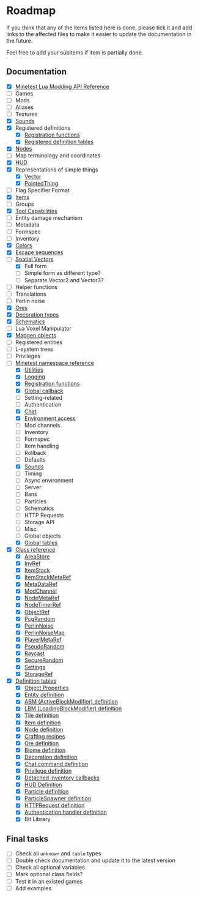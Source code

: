 # Roadmap

If you think that any of the items listed here is done, please tick it and add
links to the affected files to make it easier to update the documentation in the
future.

Feel free to add your subitems if item is partially done.

## Documentation

- [x] [Minetest Lua Modding API Reference](api/minetest/minetest.lua)
- [ ] Games
- [ ] Mods
- [ ] Aliases
- [ ] Textures
- [x] [Sounds](api/sounds.lua)
- [x] Registered definitions
  - [x] [Registration functions](api/minetest/register.lua)
  - [x] [Registered definition tables](api/minetest/registered.lua)
- [x] [Nodes](api/node.lua)
- [ ] Map terminology and coordinates
- [x] [HUD](api/hud.lua)
- [x] Representations of simple things
  - [x] [Vector](api/vector.lua)
  - [x] [PointedThing](api/pointed.lua)
- [ ] Flag Specifier Format
- [x] [Items](api/item.lua)
- [ ] Groups
- [x] [Tool Capabilities](api/tool_caps.lua)
- [ ] Entity damage mechanism
- [ ] Metadata
- [ ] Formspec
- [ ] Inventory
- [x] [Colors](api/color.lua)
- [x] [Escape sequences](api/escape.lua)
- [ ] [Spatial Vectors](api/vector.lua)
  - [x] Full form
  - [ ] Simple form as different type?
  - [ ] Separate Vector2 and Vector3?
- [ ] Helper functions
- [ ] Translations
- [ ] Perlin noise
- [x] [Ores](api/definitions/ore.lua)
- [x] [Decoration types](api/definitions/decor.lua)
- [x] [Schematics](api/definitions/schematic.lua)
- [ ] Lua Voxel Manipulator
- [x] [Mapgen objects](api/definitions/mapgen_objects.lua)
- [ ] Registered entities
- [ ] L-system trees
- [ ] Privileges
- [ ] [Minetest namespace reference](api/minetest)
  - [x] [Utilities](api/minetest/utilities.lua)
  - [x] [Logging](api/minetest/logging.lua)
  - [x] [Registration functions](api/minetest/register.lua)
  - [x] [Global callback](api/minetest/global_callback.lua)
  - [ ] Setting-related
  - [ ] Authentication
  - [x] [Chat](api/minetest/chat.lua)
  - [x] [Environment access](api/minetest/environment_access.lua)
  - [ ] Mod channels
  - [ ] Inventory
  - [ ] Formspec
  - [ ] Item handling
  - [ ] Rollback
  - [ ] Defaults
  - [x] [Sounds](api/minetest/sounds.lua)
  - [ ] Timing
  - [ ] Async environment
  - [ ] Server
  - [ ] Bans
  - [ ] Particles
  - [ ] Schematics
  - [ ] HTTP Requests
  - [ ] Storage API
  - [ ] Misc
  - [ ] Global objects
  - [x] [Global tables](api/minetest/registered.lua)
- [x] [Class reference](api/classes)
  - [x] [AreaStore](api/classes/areastore.lua)
  - [x] [InvRef](api/classes/invref.lua)
  - [x] [ItemStack](api/classes/itemstack.lua)
  - [x] [ItemStackMetaRef](api/classes/metaref.lua)
  - [x] [MetaDataRef](api/classes/metaref.lua)
  - [x] [ModChannel](api/classes/modchannel.lua)
  - [x] [NodeMetaRef](api/classes/metaref.lua)
  - [x] [NodeTimerRef](api/classes/nodetimer.lua)
  - [x] [ObjectRef](api/classes/objectref.lua)
  - [x] [PcgRandom](api/classes/pcgrandom.lua)
  - [x] [PerlinNoise](api/classes/perlinnoise.lua)
  - [x] [PerlinNoiseMap](api/classes/perlinnoise.lua)
  - [x] [PlayerMetaRef](api/classes/metaref.lua)
  - [x] [PseudoRandom](api/classes/pseudorandom.lua)
  - [x] [Raycast](api/classes/raycast.lua)
  - [x] [SecureRandom](api/classes/securerandom.lua)
  - [x] [Settings](api/classes/settings.lua)
  - [x] [StorageRef](api/classes/metaref.lua)
- [x] [Definition tables](api/definitions)
  - [x] [Object Properties](api/definitions/object.lua)
  - [x] [Entity definition](api/definitions/entity.lua)
  - [x] [ABM (ActiveBlockModifier) definition](api/definitions/abm.lua)
  - [x] [LBM (LoadingBlockModifier) definition](api/definitions/lbm.lua)
  - [x] [Tile definition](api/definitions/tile.lua)
  - [x] [Item definition](api/definitions/item.lua)
  - [x] [Node definition](api/definitions/node.lua)
  - [x] [Crafting recipes](api/definitions/recipe.lua)
  - [x] [Ore definition](api/definitions/ore.lua)
  - [x] [Biome definition](api/definitions/biome.lua)
  - [x] [Decoration definition](api/definitions/decor.lua)
  - [x] [Chat command definition](api/definitions/chat.lua)
  - [x] [Privilege definition](api/definitions/priv.lua)
  - [x] [Detached inventory callbacks](api/definitions/detached.lua)
  - [x] [HUD Definition](api/definitions/hud.lua)
  - [x] [Particle definition](api/definitions/particle.lua)
  - [x] [ParticleSpawner definition](api/definitions/particle_spawner.lua)
  - [x] [HTTPRequest definition](api/definitions/http.lua)
  - [x] [Authentication handler definition](api/definitions/auth.lua)
  - [x] Bit Library

## Final tasks

- [ ] Check all `unknown` and `table` types
- [ ] Double check documentation and update it to the latest version
- [ ] Check all optional variables
- [ ] Mark optional class fields?
- [ ] Test it in an existed games
- [ ] Add examples
